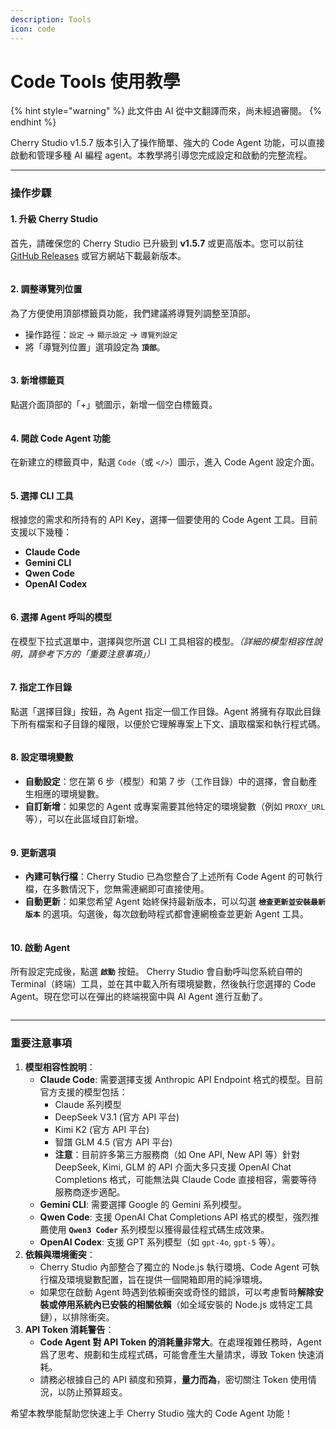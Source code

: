 ```yaml
---
description: Tools
icon: code
---
```

# Code Tools 使用教學


{% hint style="warning" %}
此文件由 AI 從中文翻譯而來，尚未經過審閱。
{% endhint %}




Cherry Studio v1.5.7 版本引入了操作簡單、強大的 Code Agent 功能，可以直接啟動和管理多種 AI 編程 agent。本教學將引導您完成設定和啟動的完整流程。

***

### 操作步驟

#### 1. 升級 Cherry Studio

首先，請確保您的 Cherry Studio 已升級到 **v1.5.7** 或更高版本。您可以前往 [GitHub Releases](https://github.com/CherryHQ/cherry-studio/releases) 或官方網站下載最新版本。

<figure><img src="../.gitbook/assets/image (2) (1).png" alt=""><figcaption></figcaption></figure>

#### 2. 調整導覽列位置

為了方便使用頂部標籤頁功能，我們建議將導覽列調整至頂部。

* 操作路徑：`設定` -> `顯示設定` -> `導覽列設定`
* 將「導覽列位置」選項設定為 **`頂部`**。

<figure><img src="../.gitbook/assets/image (1) (1) (1).png" alt=""><figcaption></figcaption></figure>

#### 3. 新增標籤頁

點選介面頂部的「+」號圖示，新增一個空白標籤頁。

<figure><img src="../.gitbook/assets/image (2) (1) (1).png" alt=""><figcaption></figcaption></figure>

#### 4. 開啟 Code Agent 功能

在新建立的標籤頁中，點選 `Code`（或 `</>`）圖示，進入 Code Agent 設定介面。

<figure><img src="../.gitbook/assets/image (3).png" alt=""><figcaption></figcaption></figure>

#### 5. 選擇 CLI 工具

根據您的需求和所持有的 API Key，選擇一個要使用的 Code Agent 工具。目前支援以下幾種：

* **Claude Code**
* **Gemini CLI**
* **Qwen Code**
* **OpenAI Codex**

<figure><img src="../.gitbook/assets/image (4).png" alt=""><figcaption></figcaption></figure>

#### 6. 選擇 Agent 呼叫的模型

在模型下拉式選單中，選擇與您所選 CLI 工具相容的模型。_（詳細的模型相容性說明，請參考下方的「重要注意事項」）_

<figure><img src="../.gitbook/assets/image (5).png" alt=""><figcaption></figcaption></figure>

#### 7. 指定工作目錄

點選「選擇目錄」按鈕，為 Agent 指定一個工作目錄。Agent 將擁有存取此目錄下所有檔案和子目錄的權限，以便於它理解專案上下文、讀取檔案和執行程式碼。

<figure><img src="../.gitbook/assets/image (6).png" alt=""><figcaption></figcaption></figure>

#### 8. 設定環境變數

* **自動設定**：您在第 6 步（模型）和第 7 步（工作目錄）中的選擇，會自動產生相應的環境變數。
* **自訂新增**：如果您的 Agent 或專案需要其他特定的環境變數（例如 `PROXY_URL` 等），可以在此區域自訂新增。

<figure><img src="../.gitbook/assets/image (7).png" alt=""><figcaption></figcaption></figure>

#### 9. 更新選項

* **內建可執行檔**：Cherry Studio 已為您整合了上述所有 Code Agent 的可執行檔，在多數情況下，您無需連網即可直接使用。
* **自動更新**：如果您希望 Agent 始終保持最新版本，可以勾選 **`檢查更新並安裝最新版本`** 的選項。勾選後，每次啟動時程式都會連網檢查並更新 Agent 工具。

<figure><img src="../.gitbook/assets/image (8).png" alt=""><figcaption></figcaption></figure>

#### 10. 啟動 Agent

所有設定完成後，點選 **`啟動`** 按鈕。 Cherry Studio 會自動呼叫您系統自帶的 Terminal（終端）工具，並在其中載入所有環境變數，然後執行您選擇的 Code Agent。現在您可以在彈出的終端視窗中與 AI Agent 進行互動了。

<figure><img src="../.gitbook/assets/image (9).png" alt=""><figcaption></figcaption></figure>

***

### 重要注意事項

1. **模型相容性說明**：
   * **Claude Code**: 需要選擇支援 Anthropic API Endpoint 格式的模型。目前官方支援的模型包括：
     * Claude 系列模型
     * DeepSeek V3.1 (官方 API 平台)
     * Kimi K2 (官方 API 平台)
     * 智譜 GLM 4.5 (官方 API 平台)
     * **注意**：目前許多第三方服務商（如 One API, New API 等）針對 DeepSeek, Kimi, GLM 的 API 介面大多只支援 OpenAI Chat Completions 格式，可能無法與 Claude Code 直接相容，需要等待服務商逐步適配。
   * **Gemini CLI**: 需要選擇 Google 的 Gemini 系列模型。
   * **Qwen Code**: 支援 OpenAI Chat Completions API 格式的模型，強烈推薦使用 **`Qwen3 Coder`** 系列模型以獲得最佳程式碼生成效果。
   * **OpenAI Codex**: 支援 GPT 系列模型（如 `gpt-4o`, `gpt-5` 等）。
2. **依賴與環境衝突**：
   * Cherry Studio 內部整合了獨立的 Node.js 執行環境、Code Agent 可執行檔及環境變數配置，旨在提供一個開箱即用的純淨環境。
   * 如果您在啟動 Agent 時遇到依賴衝突或奇怪的錯誤，可以考慮暫時**解除安裝或停用系統內已安裝的相關依賴**（如全域安裝的 Node.js 或特定工具鏈），以排除衝突。
3. **API Token 消耗警告**：
   * **Code Agent 對 API Token 的消耗量非常大**。在處理複雜任務時，Agent 爲了思考、規劃和生成程式碼，可能會產生大量請求，導致 Token 快速消耗。
   * 請務必根據自己的 API 額度和預算，**量力而為**，密切關注 Token 使用情況，以防止預算超支。

希望本教學能幫助您快速上手 Cherry Studio 強大的 Code Agent 功能！